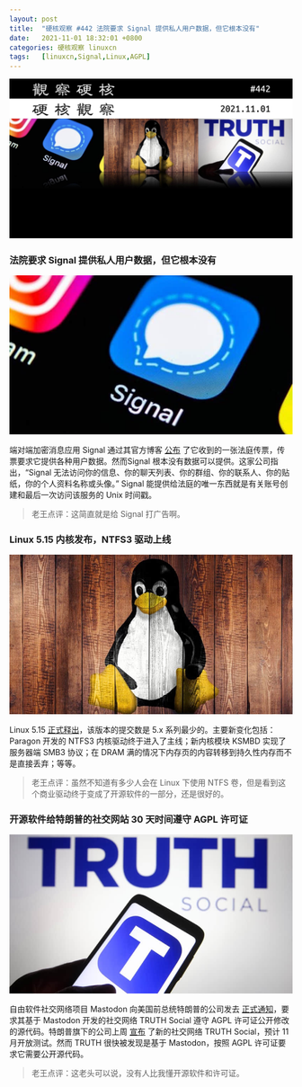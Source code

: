 ```yaml
---
layout: post
title:	"硬核观察 #442 法院要求 Signal 提供私人用户数据，但它根本没有"
date:	2021-11-01 18:32:01 +0800 
categories:	硬核观察 linuxcn 
tags:	[linuxcn,Signal,Linux,AGPL]
---
```



![](/Asserts/Images/album/202111/01/183041gid9ncilxnnnip9c.jpg)


### 法院要求 Signal 提供私人用户数据，但它根本没有


![](/Asserts/Images/album/202111/01/183057itgl3u8tz25u9gti.jpg)


端对端加密消息应用 Signal 通过其官方博客 [公布](https://signal.org/bigbrother/cd-california-grand-jury/) 了它收到的一张法庭传票，传票要求它提供各种用户数据。然而Signal 根本没有数据可以提供。这家公司指出，“Signal 无法访问你的信息、你的聊天列表、你的群组、你的联系人、你的贴纸，你的个人资料名称或头像。” Signal 能提供给法庭的唯一东西就是有关账号创建和最后一次访问该服务的 Unix 时间戳。



> 
> 老王点评：这简直就是给 Signal 打广告啊。
> 
> 
> 


### Linux 5.15 内核发布，NTFS3 驱动上线


![](/Asserts/Images/album/202111/01/183115u61nlmymkf55ui6r.jpg)


Linux 5.15 [正式释出](https://lkml.org/lkml/2021/10/31/203)，该版本的提交数是 5.x 系列最少的。主要新变化包括：Paragon 开发的 NTFS3 内核驱动终于进入了主线；新内核模块 KSMBD 实现了服务器端 SMB3 协议；在 DRAM 满的情况下内存页的内容转移到持久性内存而不是直接丢弃；等等。



> 
> 老王点评：虽然不知道有多少人会在 Linux 下使用 NTFS 卷，但是看到这个商业驱动终于变成了开源软件的一部分，还是很好的。
> 
> 
> 


### 开源软件给特朗普的社交网站 30 天时间遵守 AGPL 许可证


![](/Asserts/Images/album/202111/01/183134jr7zejng4f4nn7f9.jpg)


自由软件社交网络项目 Mastodon 向美国前总统特朗普的公司发去 [正式通知](https://blog.joinmastodon.org/2021/10/trumps-new-social-media-platform-found-using-mastodon-code/)，要求其基于 Mastodon 开发的社交网络 TRUTH Social 遵守 AGPL 许可证公开修改的源代码。特朗普旗下的公司上周 [宣布](https://www.solidot.org/story?sid=69332) 了新的社交网络 TRUTH Social，预计 11 月开放测试。然而 TRUTH 很快被发现是基于 Mastodon，按照 AGPL 许可证要求它需要公开源代码。



> 
> 老王点评：这老头可以说，没有人比我懂开源软件和许可证。
> 
> 
>
